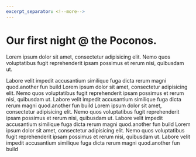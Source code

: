 ```yaml
---
excerpt_separator: <!--more-->
---
```


# Our first night @ the Poconos.

Lorem ipsum dolor sit amet, consectetur adipisicing elit. Nemo quos voluptatibus fugit reprehenderit ipsam possimus et rerum nisi, quibusdam ut. 
 <!--more-->
Labore velit impedit accusantium similique fuga dicta rerum magni quod.another fun build 
Lorem ipsum dolor sit amet, consectetur adipisicing elit. Nemo quos voluptatibus fugit reprehenderit ipsam possimus et rerum nisi, quibusdam ut. Labore velit impedit accusantium similique fuga dicta rerum magni quod.another fun build 
Lorem ipsum dolor sit amet, consectetur adipisicing elit. Nemo quos voluptatibus fugit reprehenderit ipsam possimus et rerum nisi, quibusdam ut. Labore velit impedit accusantium similique fuga dicta rerum magni quod.another fun build 
Lorem ipsum dolor sit amet, consectetur adipisicing elit. Nemo quos voluptatibus fugit reprehenderit ipsam possimus et rerum nisi, quibusdam ut. Labore velit impedit accusantium similique fuga dicta rerum magni quod.another fun build 
